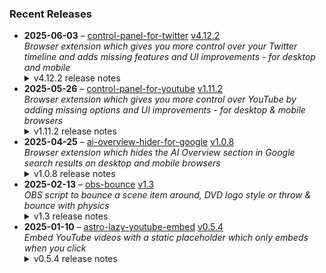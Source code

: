 ### Recent Releases

<!-- RECENT_RELEASES -->
<ul>
<li>
  <strong>2025-06-03</strong> – <a href="https://github.com/insin/control-panel-for-twitter">control-panel-for-twitter</a> <a href="https://github.com/insin/control-panel-for-twitter/releases/tag/v4.12.2">v4.12.2</a>
  <div><em>Browser extension which gives you more control over your Twitter timeline and adds missing features and UI improvements - for desktop and mobile</em></div>
  <details><summary>v4.12.2 release notes</summary><h2>Fixes</h2>
<ul>
<li>Fixed an error restoring the Tweet source label on older Tweets which don't show a Views count</li>
</ul>
<h2>Availability</h2>
<p>New versions have to be reviewed and approved for each browser before they're available to install or upgrade to.</p>
<p>This version is available for the following browsers:</p>
<p><a href="https://apps.apple.com/app/id1668516167?platform=iphone" title="Safari on iOS" rel="nofollow"><img src="https://private-user-images.githubusercontent.com/226692/407979936-2370f4ea-3362-4b75-b52d-0e99dcae13f6.png?jwt=eyJhbGciOiJIUzI1NiIsInR5cCI6IkpXVCJ9.eyJpc3MiOiJnaXRodWIuY29tIiwiYXVkIjoicmF3LmdpdGh1YnVzZXJjb250ZW50LmNvbSIsImtleSI6ImtleTUiLCJleHAiOjE3NDk0ODkwODIsIm5iZiI6MTc0OTQ4ODc4MiwicGF0aCI6Ii8yMjY2OTIvNDA3OTc5OTM2LTIzNzBmNGVhLTMzNjItNGI3NS1iNTJkLTBlOTlkY2FlMTNmNi5wbmc_WC1BbXotQWxnb3JpdGhtPUFXUzQtSE1BQy1TSEEyNTYmWC1BbXotQ3JlZGVudGlhbD1BS0lBVkNPRFlMU0E1M1BRSzRaQSUyRjIwMjUwNjA5JTJGdXMtZWFzdC0xJTJGczMlMkZhd3M0X3JlcXVlc3QmWC1BbXotRGF0ZT0yMDI1MDYwOVQxNzA2MjJaJlgtQW16LUV4cGlyZXM9MzAwJlgtQW16LVNpZ25hdHVyZT1kM2EyMDU2NWM2Y2MwYzBlMGIwODdhMTM2NGY0YmVkZTVmMDE3NTYzOGQzNjRkNmNkMTcxODg0ZTE2MWU2MzE3JlgtQW16LVNpZ25lZEhlYWRlcnM9aG9zdCJ9.99rHR2JbOSwvRC5Xld7iZdZWhbYdLfFEgt55xn9i3KQ" alt="Safari on iOS" content-type-secured-asset="image/png" secured-asset-link="" style="max-width: 100%;"></a> <a href="https://apps.apple.com/app/id1668516167?platform=mac" title="Safari on macOS" rel="nofollow"><img src="https://private-user-images.githubusercontent.com/226692/407980194-5521baec-f246-4a91-9615-ef602e3743b5.png?jwt=eyJhbGciOiJIUzI1NiIsInR5cCI6IkpXVCJ9.eyJpc3MiOiJnaXRodWIuY29tIiwiYXVkIjoicmF3LmdpdGh1YnVzZXJjb250ZW50LmNvbSIsImtleSI6ImtleTUiLCJleHAiOjE3NDk0ODkwODIsIm5iZiI6MTc0OTQ4ODc4MiwicGF0aCI6Ii8yMjY2OTIvNDA3OTgwMTk0LTU1MjFiYWVjLWYyNDYtNGE5MS05NjE1LWVmNjAyZTM3NDNiNS5wbmc_WC1BbXotQWxnb3JpdGhtPUFXUzQtSE1BQy1TSEEyNTYmWC1BbXotQ3JlZGVudGlhbD1BS0lBVkNPRFlMU0E1M1BRSzRaQSUyRjIwMjUwNjA5JTJGdXMtZWFzdC0xJTJGczMlMkZhd3M0X3JlcXVlc3QmWC1BbXotRGF0ZT0yMDI1MDYwOVQxNzA2MjJaJlgtQW16LUV4cGlyZXM9MzAwJlgtQW16LVNpZ25hdHVyZT02ZDY1OTdiOTQ5ZDJjNjJhNWM2MDM1NzIzYTE5YjE2MWI3N2Q5YTE1MGYyZDNiYzlmYTc1NjkyZjdiZGM1NWM2JlgtQW16LVNpZ25lZEhlYWRlcnM9aG9zdCJ9.JdplAYmdz_U6mhDgYiDjqiHySh2U_xFK0KALrWaLzOU" alt="Safari on macOS)" content-type-secured-asset="image/png" secured-asset-link="" style="max-width: 100%;"></a> <a href="https://microsoftedge.microsoft.com/addons/detail/control-panel-for-twitter/foccddlibbeccjiobcnakipdpkjiijjp" title="Edge and Edge Canary on Android" rel="nofollow"><img src="https://user-images.githubusercontent.com/226692/212897573-34b1af0a-dc5a-4aa2-a1e7-ca85d3823f9f.png" alt="Edge and Edge Canary on Android" style="max-width: 100%;"></a> <a href="https://chromewebstore.google.com/detail/control-panel-for-twitter/kpmjjdhbcfebfjgdnpjagcndoelnidfj" title="Google Chrome and Chromium-based browsers" rel="nofollow"><img src="https://user-images.githubusercontent.com/226692/212897023-9e66b1b0-e1cd-44df-a4f2-3d5bda80c5f8.png" alt="Google Chrome and Chromium-based browsers" style="max-width: 100%;"></a></p>
</details>
</li>
<li>
  <strong>2025-05-26</strong> – <a href="https://github.com/insin/control-panel-for-youtube">control-panel-for-youtube</a> <a href="https://github.com/insin/control-panel-for-youtube/releases/tag/v1.11.2">v1.11.2</a>
  <div><em>Browser extension which gives you more control over YouTube by adding missing options and UI improvements - for desktop &amp; mobile browsers</em></div>
  <details><summary>v1.11.2 release notes</summary><p>Visit the <a href="https://soitis.dev/control-panel-for-youtube" rel="nofollow">Control Panel for YouTube website</a> for installation links, more information about the extension, and FAQs. Follow <a href="https://bsky.app/profile/soitis.dev" rel="nofollow">@soitis.dev</a> on Bluesky for updates.</p>
<h2>Changes</h2>
<ul>
<li>Added an option to hide Premium upsells, e.g. Download menu item, enhanced bitrate quality item - only enable this if you don't have Premium!</li>
<li>Added an option to hide the suggested actions overlay on Shorts (e.g. searches &amp; comments)</li>
<li>Added an option to stop Shorts looping</li>
<li>Added an option to always display the progress bar in Shorts</li>
<li>Changed the hidden full size theater mode header to display instantly if it gets focused (e.g. press / to search)</li>
<li>Changed the Hide Share/Thanks/Clip option to hide Share buttons and menu items everywhere
<ul>
<li>Hides the Share button on Shorts</li>
<li>When hiding Share menu items, if they had a separator it now gets up to the first visible menu item instead</li>
</ul>
</li>
<li>Changed the position of the desktop "Hide channel" menu item to below the native Hide/Not interested menu items, above Report</li>
<li>Fixed the desktop Take snapshot video context menu not working in Shorts</li>
<li>Fixed hiding more "Open App" menu items on mobile</li>
<li>Fixed the following features not working in all YouTube display languages:
<ul>
<li>Hiding Members only playlists in a channel's Home tab on mobile</li>
<li>Hiding the Next button in the video player on mobile</li>
<li>Hiding Shorts navigation items</li>
<li>Hiding Open App menu items on mobile</li>
</ul>
</li>
</ul>
<h2>Availability</h2>

<p>This version is available for the following browsers:</p>
<p><a href="https://apps.apple.com/app/id6478456678?platform=mac" title="Safari on macOS" rel="nofollow"><img src="https://private-user-images.githubusercontent.com/226692/407980194-5521baec-f246-4a91-9615-ef602e3743b5.png?jwt=eyJhbGciOiJIUzI1NiIsInR5cCI6IkpXVCJ9.eyJpc3MiOiJnaXRodWIuY29tIiwiYXVkIjoicmF3LmdpdGh1YnVzZXJjb250ZW50LmNvbSIsImtleSI6ImtleTUiLCJleHAiOjE3NDk0ODkwODIsIm5iZiI6MTc0OTQ4ODc4MiwicGF0aCI6Ii8yMjY2OTIvNDA3OTgwMTk0LTU1MjFiYWVjLWYyNDYtNGE5MS05NjE1LWVmNjAyZTM3NDNiNS5wbmc_WC1BbXotQWxnb3JpdGhtPUFXUzQtSE1BQy1TSEEyNTYmWC1BbXotQ3JlZGVudGlhbD1BS0lBVkNPRFlMU0E1M1BRSzRaQSUyRjIwMjUwNjA5JTJGdXMtZWFzdC0xJTJGczMlMkZhd3M0X3JlcXVlc3QmWC1BbXotRGF0ZT0yMDI1MDYwOVQxNzA2MjJaJlgtQW16LUV4cGlyZXM9MzAwJlgtQW16LVNpZ25hdHVyZT02ZDY1OTdiOTQ5ZDJjNjJhNWM2MDM1NzIzYTE5YjE2MWI3N2Q5YTE1MGYyZDNiYzlmYTc1NjkyZjdiZGM1NWM2JlgtQW16LVNpZ25lZEhlYWRlcnM9aG9zdCJ9.JdplAYmdz_U6mhDgYiDjqiHySh2U_xFK0KALrWaLzOU" alt="Safari on macOS)" content-type-secured-asset="image/png" secured-asset-link="" style="max-width: 100%;"></a> <a href="https://apps.apple.com/app/id6478456678?platform=iphone" title="Safari on iOS" rel="nofollow"><img src="https://private-user-images.githubusercontent.com/226692/407979936-2370f4ea-3362-4b75-b52d-0e99dcae13f6.png?jwt=eyJhbGciOiJIUzI1NiIsInR5cCI6IkpXVCJ9.eyJpc3MiOiJnaXRodWIuY29tIiwiYXVkIjoicmF3LmdpdGh1YnVzZXJjb250ZW50LmNvbSIsImtleSI6ImtleTUiLCJleHAiOjE3NDk0ODkwODIsIm5iZiI6MTc0OTQ4ODc4MiwicGF0aCI6Ii8yMjY2OTIvNDA3OTc5OTM2LTIzNzBmNGVhLTMzNjItNGI3NS1iNTJkLTBlOTlkY2FlMTNmNi5wbmc_WC1BbXotQWxnb3JpdGhtPUFXUzQtSE1BQy1TSEEyNTYmWC1BbXotQ3JlZGVudGlhbD1BS0lBVkNPRFlMU0E1M1BRSzRaQSUyRjIwMjUwNjA5JTJGdXMtZWFzdC0xJTJGczMlMkZhd3M0X3JlcXVlc3QmWC1BbXotRGF0ZT0yMDI1MDYwOVQxNzA2MjJaJlgtQW16LUV4cGlyZXM9MzAwJlgtQW16LVNpZ25hdHVyZT1kM2EyMDU2NWM2Y2MwYzBlMGIwODdhMTM2NGY0YmVkZTVmMDE3NTYzOGQzNjRkNmNkMTcxODg0ZTE2MWU2MzE3JlgtQW16LVNpZ25lZEhlYWRlcnM9aG9zdCJ9.99rHR2JbOSwvRC5Xld7iZdZWhbYdLfFEgt55xn9i3KQ" alt="Safari on iOS" content-type-secured-asset="image/png" secured-asset-link="" style="max-width: 100%;"></a> <a href="https://addons.mozilla.org/firefox/addon/control-panel-for-youtube/" title="Firefox and Firefox for Android" rel="nofollow"><img src="https://private-user-images.githubusercontent.com/226692/307636781-566d72e8-bd40-43a4-9118-1768946f5b20.png?jwt=eyJhbGciOiJIUzI1NiIsInR5cCI6IkpXVCJ9.eyJpc3MiOiJnaXRodWIuY29tIiwiYXVkIjoicmF3LmdpdGh1YnVzZXJjb250ZW50LmNvbSIsImtleSI6ImtleTUiLCJleHAiOjE3NDk0ODkwODIsIm5iZiI6MTc0OTQ4ODc4MiwicGF0aCI6Ii8yMjY2OTIvMzA3NjM2NzgxLTU2NmQ3MmU4LWJkNDAtNDNhNC05MTE4LTE3Njg5NDZmNWIyMC5wbmc_WC1BbXotQWxnb3JpdGhtPUFXUzQtSE1BQy1TSEEyNTYmWC1BbXotQ3JlZGVudGlhbD1BS0lBVkNPRFlMU0E1M1BRSzRaQSUyRjIwMjUwNjA5JTJGdXMtZWFzdC0xJTJGczMlMkZhd3M0X3JlcXVlc3QmWC1BbXotRGF0ZT0yMDI1MDYwOVQxNzA2MjJaJlgtQW16LUV4cGlyZXM9MzAwJlgtQW16LVNpZ25hdHVyZT01ZmUxY2Q1M2I5YTVhZjYxM2Q0MGNiMTUyNjFkYjRhYzMwNDdiMTUxZTM5YTAxZWIyZjJiZTMwNjRiOTExZTFmJlgtQW16LVNpZ25lZEhlYWRlcnM9aG9zdCJ9.ShsNENygjx3U6_DZi5l3M4rSqTbn4IvDLHVoyvTTfgg" alt="Firefox and Firefox for Android" content-type-secured-asset="image/png" secured-asset-link="" style="max-width: 100%;"></a> <a href="https://chromewebstore.google.com/detail/control-panel-for-youtube/lodcanccmfbpjjpnngindkkmiehimile" title="Chrome and Chromium-based browsers" rel="nofollow"><img src="https://private-user-images.githubusercontent.com/226692/307584913-08b44d7b-61d5-49f2-9a76-607eb36fe407.png?jwt=eyJhbGciOiJIUzI1NiIsInR5cCI6IkpXVCJ9.eyJpc3MiOiJnaXRodWIuY29tIiwiYXVkIjoicmF3LmdpdGh1YnVzZXJjb250ZW50LmNvbSIsImtleSI6ImtleTUiLCJleHAiOjE3NDk0ODkwODIsIm5iZiI6MTc0OTQ4ODc4MiwicGF0aCI6Ii8yMjY2OTIvMzA3NTg0OTEzLTA4YjQ0ZDdiLTYxZDUtNDlmMi05YTc2LTYwN2ViMzZmZTQwNy5wbmc_WC1BbXotQWxnb3JpdGhtPUFXUzQtSE1BQy1TSEEyNTYmWC1BbXotQ3JlZGVudGlhbD1BS0lBVkNPRFlMU0E1M1BRSzRaQSUyRjIwMjUwNjA5JTJGdXMtZWFzdC0xJTJGczMlMkZhd3M0X3JlcXVlc3QmWC1BbXotRGF0ZT0yMDI1MDYwOVQxNzA2MjJaJlgtQW16LUV4cGlyZXM9MzAwJlgtQW16LVNpZ25hdHVyZT0zNTQ0OWYwOGE1OGQ2NzMzZDM0YzkyY2NkOWYzODc4MzY2NWZmMzdlYjYxZmNmNzM5MDgyZjdlYjg3ZGRhYWI2JlgtQW16LVNpZ25lZEhlYWRlcnM9aG9zdCJ9.LY70DX-XDiZCuzLt4UQRXBUgaD1xgwamuhFsdU_4Hb4" alt="Chrome and Chromium-based browsers" content-type-secured-asset="image/png" secured-asset-link="" style="max-width: 100%;"></a> <a href="https://microsoftedge.microsoft.com/addons/detail/llinnalaegmbpmjonmfbpklchphiabfo" title="Edge and Edge Canary on Android" rel="nofollow"><img src="https://private-user-images.githubusercontent.com/226692/308582850-d5ccf576-df4a-48c8-b881-17c1e8a0c6df.png?jwt=eyJhbGciOiJIUzI1NiIsInR5cCI6IkpXVCJ9.eyJpc3MiOiJnaXRodWIuY29tIiwiYXVkIjoicmF3LmdpdGh1YnVzZXJjb250ZW50LmNvbSIsImtleSI6ImtleTUiLCJleHAiOjE3NDk0ODkwODIsIm5iZiI6MTc0OTQ4ODc4MiwicGF0aCI6Ii8yMjY2OTIvMzA4NTgyODUwLWQ1Y2NmNTc2LWRmNGEtNDhjOC1iODgxLTE3YzFlOGEwYzZkZi5wbmc_WC1BbXotQWxnb3JpdGhtPUFXUzQtSE1BQy1TSEEyNTYmWC1BbXotQ3JlZGVudGlhbD1BS0lBVkNPRFlMU0E1M1BRSzRaQSUyRjIwMjUwNjA5JTJGdXMtZWFzdC0xJTJGczMlMkZhd3M0X3JlcXVlc3QmWC1BbXotRGF0ZT0yMDI1MDYwOVQxNzA2MjJaJlgtQW16LUV4cGlyZXM9MzAwJlgtQW16LVNpZ25hdHVyZT05NTgyODIwY2Q0OTZkYzk3MGVjMzJmMGQ2NDgyZWJkN2E1NDJlMzlkOTM2ZTIyNDc3NDcwMmNjNTMzMjM3NTgxJlgtQW16LVNpZ25lZEhlYWRlcnM9aG9zdCJ9.MNdTSGAmlLkXqQqEAqLJyV58sLi_-9eHY2XSwDiuvBA" alt="Edge and Edge Canary on Android" content-type-secured-asset="image/png" secured-asset-link="" style="max-width: 100%;"></a></p>
<h2>Screenshots</h2>
<h3>Shorts options</h3>
<a target="_blank" rel="noopener noreferrer" href="https://private-user-images.githubusercontent.com/226692/447746674-56769ac3-e539-4ae8-9532-bf829ad366f4.png?jwt=eyJhbGciOiJIUzI1NiIsInR5cCI6IkpXVCJ9.eyJpc3MiOiJnaXRodWIuY29tIiwiYXVkIjoicmF3LmdpdGh1YnVzZXJjb250ZW50LmNvbSIsImtleSI6ImtleTUiLCJleHAiOjE3NDk0ODkwODIsIm5iZiI6MTc0OTQ4ODc4MiwicGF0aCI6Ii8yMjY2OTIvNDQ3NzQ2Njc0LTU2NzY5YWMzLWU1MzktNGFlOC05NTMyLWJmODI5YWQzNjZmNC5wbmc_WC1BbXotQWxnb3JpdGhtPUFXUzQtSE1BQy1TSEEyNTYmWC1BbXotQ3JlZGVudGlhbD1BS0lBVkNPRFlMU0E1M1BRSzRaQSUyRjIwMjUwNjA5JTJGdXMtZWFzdC0xJTJGczMlMkZhd3M0X3JlcXVlc3QmWC1BbXotRGF0ZT0yMDI1MDYwOVQxNzA2MjJaJlgtQW16LUV4cGlyZXM9MzAwJlgtQW16LVNpZ25hdHVyZT0zNjY1Nzg3NGQzZGMxN2ZhNmM5ZGZlN2JmNmFlNDY3ZGZmMzY2MzNhMWU3YmUyYzIxOGI5MzUzMmNjYWE5MTczJlgtQW16LVNpZ25lZEhlYWRlcnM9aG9zdCJ9.nMsJBmLDAGjUDIJHwf2_YZYHNIxstRjdC76ccEHdMcw"><img src="https://private-user-images.githubusercontent.com/226692/447746674-56769ac3-e539-4ae8-9532-bf829ad366f4.png?jwt=eyJhbGciOiJIUzI1NiIsInR5cCI6IkpXVCJ9.eyJpc3MiOiJnaXRodWIuY29tIiwiYXVkIjoicmF3LmdpdGh1YnVzZXJjb250ZW50LmNvbSIsImtleSI6ImtleTUiLCJleHAiOjE3NDk0ODkwODIsIm5iZiI6MTc0OTQ4ODc4MiwicGF0aCI6Ii8yMjY2OTIvNDQ3NzQ2Njc0LTU2NzY5YWMzLWU1MzktNGFlOC05NTMyLWJmODI5YWQzNjZmNC5wbmc_WC1BbXotQWxnb3JpdGhtPUFXUzQtSE1BQy1TSEEyNTYmWC1BbXotQ3JlZGVudGlhbD1BS0lBVkNPRFlMU0E1M1BRSzRaQSUyRjIwMjUwNjA5JTJGdXMtZWFzdC0xJTJGczMlMkZhd3M0X3JlcXVlc3QmWC1BbXotRGF0ZT0yMDI1MDYwOVQxNzA2MjJaJlgtQW16LUV4cGlyZXM9MzAwJlgtQW16LVNpZ25hdHVyZT0zNjY1Nzg3NGQzZGMxN2ZhNmM5ZGZlN2JmNmFlNDY3ZGZmMzY2MzNhMWU3YmUyYzIxOGI5MzUzMmNjYWE5MTczJlgtQW16LVNpZ25lZEhlYWRlcnM9aG9zdCJ9.nMsJBmLDAGjUDIJHwf2_YZYHNIxstRjdC76ccEHdMcw" width="500" content-type-secured-asset="image/png" style="max-width: 100%;"></a>
<h2>Donate</h2>
<p>Support Control Panel for YouTube development with a tip:</p>
<p><a href="https://ko-fi.com/jbscript" rel="nofollow"><img src="https://private-user-images.githubusercontent.com/226692/330361609-c318a7d3-695e-448d-af15-ef0b934ae168.png?jwt=eyJhbGciOiJIUzI1NiIsInR5cCI6IkpXVCJ9.eyJpc3MiOiJnaXRodWIuY29tIiwiYXVkIjoicmF3LmdpdGh1YnVzZXJjb250ZW50LmNvbSIsImtleSI6ImtleTUiLCJleHAiOjE3NDk0ODkwODIsIm5iZiI6MTc0OTQ4ODc4MiwicGF0aCI6Ii8yMjY2OTIvMzMwMzYxNjA5LWMzMThhN2QzLTY5NWUtNDQ4ZC1hZjE1LWVmMGI5MzRhZTE2OC5wbmc_WC1BbXotQWxnb3JpdGhtPUFXUzQtSE1BQy1TSEEyNTYmWC1BbXotQ3JlZGVudGlhbD1BS0lBVkNPRFlMU0E1M1BRSzRaQSUyRjIwMjUwNjA5JTJGdXMtZWFzdC0xJTJGczMlMkZhd3M0X3JlcXVlc3QmWC1BbXotRGF0ZT0yMDI1MDYwOVQxNzA2MjJaJlgtQW16LUV4cGlyZXM9MzAwJlgtQW16LVNpZ25hdHVyZT0wOWVmZGUzOTU3N2QzMTAxYzk5MWZhZWZjZjY2MjMwZDgxODlhNzE1N2Y4NzQxNTA4MzBhZGZhN2ZkYjhkNjg0JlgtQW16LVNpZ25lZEhlYWRlcnM9aG9zdCJ9.PqByB93XdXkpaWCYr8HvB4UA_1aPbGAYnEKYTh0xduY" alt="Support me on Ko-fi" content-type-secured-asset="image/png" secured-asset-link="" style="max-width: 100%;"></a></p></details>
</li>
<li>
  <strong>2025-04-25</strong> – <a href="https://github.com/insin/ai-overview-hider-for-google">ai-overview-hider-for-google</a> <a href="https://github.com/insin/ai-overview-hider-for-google/releases/tag/v1.0.8">v1.0.8</a>
  <div><em>Browser extension which hides the AI Overview section in Google search results on desktop and mobile browsers</em></div>
  <details><summary>v1.0.8 release notes</summary><p>Visit the <a href="https://soitis.dev/ai-overview-hider-for-google" rel="nofollow">AI Overview Hider for Google website</a> for installation links, more information about the extension, and FAQs. Follow <a href="https://bsky.app/profile/soitis.dev" rel="nofollow">@soitis.dev</a> on Bluesky for updates.</p>
<h2>Changes</h2>
<ul>
<li>Hide a new AI Overview variant which appears as a search result section</li>
<li>Hide "People also ask" AI Overviews on mobile</li>
</ul>
<h2>Availability</h2>
<p>New versions have to be reviewed and approved by each browser before they're available to install or upgrade to.</p>
<p>This version is available for the following browsers:</p>
<p><a href="https://apps.apple.com/app/ai-overview-hider-for-google/id6739935376?platform=mac" title="Safari on macOS" rel="nofollow"><img src="https://private-user-images.githubusercontent.com/226692/407980194-5521baec-f246-4a91-9615-ef602e3743b5.png?jwt=eyJhbGciOiJIUzI1NiIsInR5cCI6IkpXVCJ9.eyJpc3MiOiJnaXRodWIuY29tIiwiYXVkIjoicmF3LmdpdGh1YnVzZXJjb250ZW50LmNvbSIsImtleSI6ImtleTUiLCJleHAiOjE3NDk0ODkwODIsIm5iZiI6MTc0OTQ4ODc4MiwicGF0aCI6Ii8yMjY2OTIvNDA3OTgwMTk0LTU1MjFiYWVjLWYyNDYtNGE5MS05NjE1LWVmNjAyZTM3NDNiNS5wbmc_WC1BbXotQWxnb3JpdGhtPUFXUzQtSE1BQy1TSEEyNTYmWC1BbXotQ3JlZGVudGlhbD1BS0lBVkNPRFlMU0E1M1BRSzRaQSUyRjIwMjUwNjA5JTJGdXMtZWFzdC0xJTJGczMlMkZhd3M0X3JlcXVlc3QmWC1BbXotRGF0ZT0yMDI1MDYwOVQxNzA2MjJaJlgtQW16LUV4cGlyZXM9MzAwJlgtQW16LVNpZ25hdHVyZT02ZDY1OTdiOTQ5ZDJjNjJhNWM2MDM1NzIzYTE5YjE2MWI3N2Q5YTE1MGYyZDNiYzlmYTc1NjkyZjdiZGM1NWM2JlgtQW16LVNpZ25lZEhlYWRlcnM9aG9zdCJ9.JdplAYmdz_U6mhDgYiDjqiHySh2U_xFK0KALrWaLzOU" alt="Safari on macOS)" content-type-secured-asset="image/png" secured-asset-link="" style="max-width: 100%;"></a> <a href="https://apps.apple.com/app/ai-overview-hider-for-google/id6739935376?platform=iphone" title="Safari on iOS" rel="nofollow"><img src="https://private-user-images.githubusercontent.com/226692/407979936-2370f4ea-3362-4b75-b52d-0e99dcae13f6.png?jwt=eyJhbGciOiJIUzI1NiIsInR5cCI6IkpXVCJ9.eyJpc3MiOiJnaXRodWIuY29tIiwiYXVkIjoicmF3LmdpdGh1YnVzZXJjb250ZW50LmNvbSIsImtleSI6ImtleTUiLCJleHAiOjE3NDk0ODkwODIsIm5iZiI6MTc0OTQ4ODc4MiwicGF0aCI6Ii8yMjY2OTIvNDA3OTc5OTM2LTIzNzBmNGVhLTMzNjItNGI3NS1iNTJkLTBlOTlkY2FlMTNmNi5wbmc_WC1BbXotQWxnb3JpdGhtPUFXUzQtSE1BQy1TSEEyNTYmWC1BbXotQ3JlZGVudGlhbD1BS0lBVkNPRFlMU0E1M1BRSzRaQSUyRjIwMjUwNjA5JTJGdXMtZWFzdC0xJTJGczMlMkZhd3M0X3JlcXVlc3QmWC1BbXotRGF0ZT0yMDI1MDYwOVQxNzA2MjJaJlgtQW16LUV4cGlyZXM9MzAwJlgtQW16LVNpZ25hdHVyZT1kM2EyMDU2NWM2Y2MwYzBlMGIwODdhMTM2NGY0YmVkZTVmMDE3NTYzOGQzNjRkNmNkMTcxODg0ZTE2MWU2MzE3JlgtQW16LVNpZ25lZEhlYWRlcnM9aG9zdCJ9.99rHR2JbOSwvRC5Xld7iZdZWhbYdLfFEgt55xn9i3KQ" alt="Safari on iOS" content-type-secured-asset="image/png" secured-asset-link="" style="max-width: 100%;"></a> <a href="https://addons.mozilla.org/en-GB/firefox/addon/ai-overview-hider-for-google/" title="Firefox and Firefox for Android" rel="nofollow"><img src="https://private-user-images.githubusercontent.com/226692/399291296-c994c949-1101-4fcc-a8c3-a8d644ffc883.png?jwt=eyJhbGciOiJIUzI1NiIsInR5cCI6IkpXVCJ9.eyJpc3MiOiJnaXRodWIuY29tIiwiYXVkIjoicmF3LmdpdGh1YnVzZXJjb250ZW50LmNvbSIsImtleSI6ImtleTUiLCJleHAiOjE3NDk0ODkwODIsIm5iZiI6MTc0OTQ4ODc4MiwicGF0aCI6Ii8yMjY2OTIvMzk5MjkxMjk2LWM5OTRjOTQ5LTExMDEtNGZjYy1hOGMzLWE4ZDY0NGZmYzg4My5wbmc_WC1BbXotQWxnb3JpdGhtPUFXUzQtSE1BQy1TSEEyNTYmWC1BbXotQ3JlZGVudGlhbD1BS0lBVkNPRFlMU0E1M1BRSzRaQSUyRjIwMjUwNjA5JTJGdXMtZWFzdC0xJTJGczMlMkZhd3M0X3JlcXVlc3QmWC1BbXotRGF0ZT0yMDI1MDYwOVQxNzA2MjJaJlgtQW16LUV4cGlyZXM9MzAwJlgtQW16LVNpZ25hdHVyZT1lMTgxYzlkM2U2OGQ2YjcyODdiZDhhOWQyNDgzNjIxZGExNWFjYzY1MjM4NTIyYzQwNjZkYmMwZGJiODcxOGEwJlgtQW16LVNpZ25lZEhlYWRlcnM9aG9zdCJ9.I_heywMzLEAkWlvdQF-szgUCJNX5zZEnkVvwSm3VCfQ" alt="Firefox and Firefox for Android" content-type-secured-asset="image/png" secured-asset-link="" style="max-width: 100%;"></a> <a href="https://chromewebstore.google.com/detail/ai-overview-hider-for-goo/foobohnghnhkmgpglaefdnbcjkenjpgi" title="Chrome and Chromium-based browsers" rel="nofollow"><img src="https://private-user-images.githubusercontent.com/226692/399071033-5e1c67cd-086c-415b-b055-267df80d6c13.png?jwt=eyJhbGciOiJIUzI1NiIsInR5cCI6IkpXVCJ9.eyJpc3MiOiJnaXRodWIuY29tIiwiYXVkIjoicmF3LmdpdGh1YnVzZXJjb250ZW50LmNvbSIsImtleSI6ImtleTUiLCJleHAiOjE3NDk0ODkwODIsIm5iZiI6MTc0OTQ4ODc4MiwicGF0aCI6Ii8yMjY2OTIvMzk5MDcxMDMzLTVlMWM2N2NkLTA4NmMtNDE1Yi1iMDU1LTI2N2RmODBkNmMxMy5wbmc_WC1BbXotQWxnb3JpdGhtPUFXUzQtSE1BQy1TSEEyNTYmWC1BbXotQ3JlZGVudGlhbD1BS0lBVkNPRFlMU0E1M1BRSzRaQSUyRjIwMjUwNjA5JTJGdXMtZWFzdC0xJTJGczMlMkZhd3M0X3JlcXVlc3QmWC1BbXotRGF0ZT0yMDI1MDYwOVQxNzA2MjJaJlgtQW16LUV4cGlyZXM9MzAwJlgtQW16LVNpZ25hdHVyZT1lNjRkMzM2MzRiMGM2N2ZjNDkyYzQ5ZTkxMmU3Mzc0MDU3NDU3NDEzMjM1OGNmMTJjMGFkMjdkMTU3MDZkZjQyJlgtQW16LVNpZ25lZEhlYWRlcnM9aG9zdCJ9.npyMLKvYHs_aKYEDQnlJhy3U2jXYN2AovFuSICE3nCY" alt="Chrome and Chromium-based browsers" content-type-secured-asset="image/png" secured-asset-link="" style="max-width: 100%;"></a> <a href="https://microsoftedge.microsoft.com/addons/detail/ai-overview-hider-for-goo/kgnepepbdpcpjkkhomocmpohgocijgkf" title="Edge and Edge Canary on Android" rel="nofollow"><img src="https://private-user-images.githubusercontent.com/226692/399472874-649d0e77-de48-47ce-a856-db02703929cb.png?jwt=eyJhbGciOiJIUzI1NiIsInR5cCI6IkpXVCJ9.eyJpc3MiOiJnaXRodWIuY29tIiwiYXVkIjoicmF3LmdpdGh1YnVzZXJjb250ZW50LmNvbSIsImtleSI6ImtleTUiLCJleHAiOjE3NDk0ODkwODIsIm5iZiI6MTc0OTQ4ODc4MiwicGF0aCI6Ii8yMjY2OTIvMzk5NDcyODc0LTY0OWQwZTc3LWRlNDgtNDdjZS1hODU2LWRiMDI3MDM5MjljYi5wbmc_WC1BbXotQWxnb3JpdGhtPUFXUzQtSE1BQy1TSEEyNTYmWC1BbXotQ3JlZGVudGlhbD1BS0lBVkNPRFlMU0E1M1BRSzRaQSUyRjIwMjUwNjA5JTJGdXMtZWFzdC0xJTJGczMlMkZhd3M0X3JlcXVlc3QmWC1BbXotRGF0ZT0yMDI1MDYwOVQxNzA2MjJaJlgtQW16LUV4cGlyZXM9MzAwJlgtQW16LVNpZ25hdHVyZT1hMWQ4YzU5ZTk2MjM1MzU3OTFmMjdkNDNkMGQzYTI2Y2Q3MWUyOTdkYjU5NTgyM2Y0NTVhYjllNTMxMThhY2ExJlgtQW16LVNpZ25lZEhlYWRlcnM9aG9zdCJ9.h9QcpzKIxjTYYEOM6Sw2Sb_PJypQfxkYrC0-YGDcGVk" alt="Edge and Edge Canary on Android" content-type-secured-asset="image/png" secured-asset-link="" style="max-width: 100%;"></a></p>
<h2>Screenshots</h2>
<h3>Desktop</h3>
<table>
<thead>
<tr>
<th align="center">Before</th>
<th align="center">After</th>
</tr>
</thead>
<tbody>
<tr>
<td align="center"><a target="_blank" rel="noopener noreferrer" href="https://private-user-images.githubusercontent.com/226692/437605761-ef85aaa4-b506-482a-83f2-e47861334ee9.png?jwt=eyJhbGciOiJIUzI1NiIsInR5cCI6IkpXVCJ9.eyJpc3MiOiJnaXRodWIuY29tIiwiYXVkIjoicmF3LmdpdGh1YnVzZXJjb250ZW50LmNvbSIsImtleSI6ImtleTUiLCJleHAiOjE3NDk0ODkwODIsIm5iZiI6MTc0OTQ4ODc4MiwicGF0aCI6Ii8yMjY2OTIvNDM3NjA1NzYxLWVmODVhYWE0LWI1MDYtNDgyYS04M2YyLWU0Nzg2MTMzNGVlOS5wbmc_WC1BbXotQWxnb3JpdGhtPUFXUzQtSE1BQy1TSEEyNTYmWC1BbXotQ3JlZGVudGlhbD1BS0lBVkNPRFlMU0E1M1BRSzRaQSUyRjIwMjUwNjA5JTJGdXMtZWFzdC0xJTJGczMlMkZhd3M0X3JlcXVlc3QmWC1BbXotRGF0ZT0yMDI1MDYwOVQxNzA2MjJaJlgtQW16LUV4cGlyZXM9MzAwJlgtQW16LVNpZ25hdHVyZT03NmVlYzhhMTBkZGVmM2U5MzFiM2E4NzNiMWNmZjljMThkMGYzNGZlMzVmNDQ3ZDlmYzdmMDFjNTdhZGVlOTFhJlgtQW16LVNpZ25lZEhlYWRlcnM9aG9zdCJ9.23aW9iwT8W0E5JBwsniZN04O9JT9hXF-nm4Xd2mKqHc"><img src="https://private-user-images.githubusercontent.com/226692/437605761-ef85aaa4-b506-482a-83f2-e47861334ee9.png?jwt=eyJhbGciOiJIUzI1NiIsInR5cCI6IkpXVCJ9.eyJpc3MiOiJnaXRodWIuY29tIiwiYXVkIjoicmF3LmdpdGh1YnVzZXJjb250ZW50LmNvbSIsImtleSI6ImtleTUiLCJleHAiOjE3NDk0ODkwODIsIm5iZiI6MTc0OTQ4ODc4MiwicGF0aCI6Ii8yMjY2OTIvNDM3NjA1NzYxLWVmODVhYWE0LWI1MDYtNDgyYS04M2YyLWU0Nzg2MTMzNGVlOS5wbmc_WC1BbXotQWxnb3JpdGhtPUFXUzQtSE1BQy1TSEEyNTYmWC1BbXotQ3JlZGVudGlhbD1BS0lBVkNPRFlMU0E1M1BRSzRaQSUyRjIwMjUwNjA5JTJGdXMtZWFzdC0xJTJGczMlMkZhd3M0X3JlcXVlc3QmWC1BbXotRGF0ZT0yMDI1MDYwOVQxNzA2MjJaJlgtQW16LUV4cGlyZXM9MzAwJlgtQW16LVNpZ25hdHVyZT03NmVlYzhhMTBkZGVmM2U5MzFiM2E4NzNiMWNmZjljMThkMGYzNGZlMzVmNDQ3ZDlmYzdmMDFjNTdhZGVlOTFhJlgtQW16LVNpZ25lZEhlYWRlcnM9aG9zdCJ9.23aW9iwT8W0E5JBwsniZN04O9JT9hXF-nm4Xd2mKqHc" alt="Before" content-type-secured-asset="image/png" style="max-width: 100%;"></a></td>
<td align="center"><a target="_blank" rel="noopener noreferrer" href="https://private-user-images.githubusercontent.com/226692/437605824-ebcb26ef-3941-4c3a-912a-484eedc2cee6.png?jwt=eyJhbGciOiJIUzI1NiIsInR5cCI6IkpXVCJ9.eyJpc3MiOiJnaXRodWIuY29tIiwiYXVkIjoicmF3LmdpdGh1YnVzZXJjb250ZW50LmNvbSIsImtleSI6ImtleTUiLCJleHAiOjE3NDk0ODkwODIsIm5iZiI6MTc0OTQ4ODc4MiwicGF0aCI6Ii8yMjY2OTIvNDM3NjA1ODI0LWViY2IyNmVmLTM5NDEtNGMzYS05MTJhLTQ4NGVlZGMyY2VlNi5wbmc_WC1BbXotQWxnb3JpdGhtPUFXUzQtSE1BQy1TSEEyNTYmWC1BbXotQ3JlZGVudGlhbD1BS0lBVkNPRFlMU0E1M1BRSzRaQSUyRjIwMjUwNjA5JTJGdXMtZWFzdC0xJTJGczMlMkZhd3M0X3JlcXVlc3QmWC1BbXotRGF0ZT0yMDI1MDYwOVQxNzA2MjJaJlgtQW16LUV4cGlyZXM9MzAwJlgtQW16LVNpZ25hdHVyZT05YjliZjJjYTUyMjRhM2U0ZTE3NTU4MDBhMWUxMzg4MTJmZDY0MGI0NmI0ZDIwODA2NTIxODZmNmQxY2IxZjk1JlgtQW16LVNpZ25lZEhlYWRlcnM9aG9zdCJ9.2CwNUdkTfchK7Q7FxFb9n6mIovXu4qRa0uIW6r7_4O8"><img src="https://private-user-images.githubusercontent.com/226692/437605824-ebcb26ef-3941-4c3a-912a-484eedc2cee6.png?jwt=eyJhbGciOiJIUzI1NiIsInR5cCI6IkpXVCJ9.eyJpc3MiOiJnaXRodWIuY29tIiwiYXVkIjoicmF3LmdpdGh1YnVzZXJjb250ZW50LmNvbSIsImtleSI6ImtleTUiLCJleHAiOjE3NDk0ODkwODIsIm5iZiI6MTc0OTQ4ODc4MiwicGF0aCI6Ii8yMjY2OTIvNDM3NjA1ODI0LWViY2IyNmVmLTM5NDEtNGMzYS05MTJhLTQ4NGVlZGMyY2VlNi5wbmc_WC1BbXotQWxnb3JpdGhtPUFXUzQtSE1BQy1TSEEyNTYmWC1BbXotQ3JlZGVudGlhbD1BS0lBVkNPRFlMU0E1M1BRSzRaQSUyRjIwMjUwNjA5JTJGdXMtZWFzdC0xJTJGczMlMkZhd3M0X3JlcXVlc3QmWC1BbXotRGF0ZT0yMDI1MDYwOVQxNzA2MjJaJlgtQW16LUV4cGlyZXM9MzAwJlgtQW16LVNpZ25hdHVyZT05YjliZjJjYTUyMjRhM2U0ZTE3NTU4MDBhMWUxMzg4MTJmZDY0MGI0NmI0ZDIwODA2NTIxODZmNmQxY2IxZjk1JlgtQW16LVNpZ25lZEhlYWRlcnM9aG9zdCJ9.2CwNUdkTfchK7Q7FxFb9n6mIovXu4qRa0uIW6r7_4O8" alt="After" content-type-secured-asset="image/png" style="max-width: 100%;"></a></td>
</tr>
</tbody>
</table>
<h3>Mobile</h3>
<table>
<thead>
<tr>
<th align="center">Before</th>
<th align="center">After</th>
</tr>
</thead>
<tbody>
<tr>
<td align="center"><a target="_blank" rel="noopener noreferrer" href="https://private-user-images.githubusercontent.com/226692/437605910-b3e41140-8922-497f-a9be-f6c69ef4437a.png?jwt=eyJhbGciOiJIUzI1NiIsInR5cCI6IkpXVCJ9.eyJpc3MiOiJnaXRodWIuY29tIiwiYXVkIjoicmF3LmdpdGh1YnVzZXJjb250ZW50LmNvbSIsImtleSI6ImtleTUiLCJleHAiOjE3NDk0ODkwODIsIm5iZiI6MTc0OTQ4ODc4MiwicGF0aCI6Ii8yMjY2OTIvNDM3NjA1OTEwLWIzZTQxMTQwLTg5MjItNDk3Zi1hOWJlLWY2YzY5ZWY0NDM3YS5wbmc_WC1BbXotQWxnb3JpdGhtPUFXUzQtSE1BQy1TSEEyNTYmWC1BbXotQ3JlZGVudGlhbD1BS0lBVkNPRFlMU0E1M1BRSzRaQSUyRjIwMjUwNjA5JTJGdXMtZWFzdC0xJTJGczMlMkZhd3M0X3JlcXVlc3QmWC1BbXotRGF0ZT0yMDI1MDYwOVQxNzA2MjJaJlgtQW16LUV4cGlyZXM9MzAwJlgtQW16LVNpZ25hdHVyZT05NGQ1MmE3MWQ1ZWY4MDJiNzIyZGE2N2NlMjk3OWNhNDUxOTI3NDI2ODA3YWM5ZWMxODBmZjViMDkyZTk5NjAwJlgtQW16LVNpZ25lZEhlYWRlcnM9aG9zdCJ9.bpVG_2NSekXTUqfkqXlZpYftJWxwgEPed8NcJ9PZwiE"><img src="https://private-user-images.githubusercontent.com/226692/437605910-b3e41140-8922-497f-a9be-f6c69ef4437a.png?jwt=eyJhbGciOiJIUzI1NiIsInR5cCI6IkpXVCJ9.eyJpc3MiOiJnaXRodWIuY29tIiwiYXVkIjoicmF3LmdpdGh1YnVzZXJjb250ZW50LmNvbSIsImtleSI6ImtleTUiLCJleHAiOjE3NDk0ODkwODIsIm5iZiI6MTc0OTQ4ODc4MiwicGF0aCI6Ii8yMjY2OTIvNDM3NjA1OTEwLWIzZTQxMTQwLTg5MjItNDk3Zi1hOWJlLWY2YzY5ZWY0NDM3YS5wbmc_WC1BbXotQWxnb3JpdGhtPUFXUzQtSE1BQy1TSEEyNTYmWC1BbXotQ3JlZGVudGlhbD1BS0lBVkNPRFlMU0E1M1BRSzRaQSUyRjIwMjUwNjA5JTJGdXMtZWFzdC0xJTJGczMlMkZhd3M0X3JlcXVlc3QmWC1BbXotRGF0ZT0yMDI1MDYwOVQxNzA2MjJaJlgtQW16LUV4cGlyZXM9MzAwJlgtQW16LVNpZ25hdHVyZT05NGQ1MmE3MWQ1ZWY4MDJiNzIyZGE2N2NlMjk3OWNhNDUxOTI3NDI2ODA3YWM5ZWMxODBmZjViMDkyZTk5NjAwJlgtQW16LVNpZ25lZEhlYWRlcnM9aG9zdCJ9.bpVG_2NSekXTUqfkqXlZpYftJWxwgEPed8NcJ9PZwiE" alt="Before" content-type-secured-asset="image/png" style="max-width: 100%;"></a></td>
<td align="center"><a target="_blank" rel="noopener noreferrer" href="https://private-user-images.githubusercontent.com/226692/437605926-3fba1245-688f-4e56-8b04-618a9888dc25.png?jwt=eyJhbGciOiJIUzI1NiIsInR5cCI6IkpXVCJ9.eyJpc3MiOiJnaXRodWIuY29tIiwiYXVkIjoicmF3LmdpdGh1YnVzZXJjb250ZW50LmNvbSIsImtleSI6ImtleTUiLCJleHAiOjE3NDk0ODkwODIsIm5iZiI6MTc0OTQ4ODc4MiwicGF0aCI6Ii8yMjY2OTIvNDM3NjA1OTI2LTNmYmExMjQ1LTY4OGYtNGU1Ni04YjA0LTYxOGE5ODg4ZGMyNS5wbmc_WC1BbXotQWxnb3JpdGhtPUFXUzQtSE1BQy1TSEEyNTYmWC1BbXotQ3JlZGVudGlhbD1BS0lBVkNPRFlMU0E1M1BRSzRaQSUyRjIwMjUwNjA5JTJGdXMtZWFzdC0xJTJGczMlMkZhd3M0X3JlcXVlc3QmWC1BbXotRGF0ZT0yMDI1MDYwOVQxNzA2MjJaJlgtQW16LUV4cGlyZXM9MzAwJlgtQW16LVNpZ25hdHVyZT1hZmZjZmMyOGZiOTgzOGViNzg3MTU2MzI0Y2IxMjQ5MWVjMzFlNjA1ZWI2YWM2YTFkZmU1NjVkZmZkNWU5ZjA2JlgtQW16LVNpZ25lZEhlYWRlcnM9aG9zdCJ9.KnbF-_Pqoh1rKjHLDtY2ndFIqTmlmN2XR8KLojTMEEE"><img src="https://private-user-images.githubusercontent.com/226692/437605926-3fba1245-688f-4e56-8b04-618a9888dc25.png?jwt=eyJhbGciOiJIUzI1NiIsInR5cCI6IkpXVCJ9.eyJpc3MiOiJnaXRodWIuY29tIiwiYXVkIjoicmF3LmdpdGh1YnVzZXJjb250ZW50LmNvbSIsImtleSI6ImtleTUiLCJleHAiOjE3NDk0ODkwODIsIm5iZiI6MTc0OTQ4ODc4MiwicGF0aCI6Ii8yMjY2OTIvNDM3NjA1OTI2LTNmYmExMjQ1LTY4OGYtNGU1Ni04YjA0LTYxOGE5ODg4ZGMyNS5wbmc_WC1BbXotQWxnb3JpdGhtPUFXUzQtSE1BQy1TSEEyNTYmWC1BbXotQ3JlZGVudGlhbD1BS0lBVkNPRFlMU0E1M1BRSzRaQSUyRjIwMjUwNjA5JTJGdXMtZWFzdC0xJTJGczMlMkZhd3M0X3JlcXVlc3QmWC1BbXotRGF0ZT0yMDI1MDYwOVQxNzA2MjJaJlgtQW16LUV4cGlyZXM9MzAwJlgtQW16LVNpZ25hdHVyZT1hZmZjZmMyOGZiOTgzOGViNzg3MTU2MzI0Y2IxMjQ5MWVjMzFlNjA1ZWI2YWM2YTFkZmU1NjVkZmZkNWU5ZjA2JlgtQW16LVNpZ25lZEhlYWRlcnM9aG9zdCJ9.KnbF-_Pqoh1rKjHLDtY2ndFIqTmlmN2XR8KLojTMEEE" alt="After" content-type-secured-asset="image/png" style="max-width: 100%;"></a></td>
</tr>
</tbody>
</table>
<h2>Donate</h2>
<p>Support AI Overview Hider for Google development with a tip:</p>
<p><a href="https://ko-fi.com/jbscript" rel="nofollow"><img src="https://private-user-images.githubusercontent.com/226692/330361609-c318a7d3-695e-448d-af15-ef0b934ae168.png?jwt=eyJhbGciOiJIUzI1NiIsInR5cCI6IkpXVCJ9.eyJpc3MiOiJnaXRodWIuY29tIiwiYXVkIjoicmF3LmdpdGh1YnVzZXJjb250ZW50LmNvbSIsImtleSI6ImtleTUiLCJleHAiOjE3NDk0ODkwODIsIm5iZiI6MTc0OTQ4ODc4MiwicGF0aCI6Ii8yMjY2OTIvMzMwMzYxNjA5LWMzMThhN2QzLTY5NWUtNDQ4ZC1hZjE1LWVmMGI5MzRhZTE2OC5wbmc_WC1BbXotQWxnb3JpdGhtPUFXUzQtSE1BQy1TSEEyNTYmWC1BbXotQ3JlZGVudGlhbD1BS0lBVkNPRFlMU0E1M1BRSzRaQSUyRjIwMjUwNjA5JTJGdXMtZWFzdC0xJTJGczMlMkZhd3M0X3JlcXVlc3QmWC1BbXotRGF0ZT0yMDI1MDYwOVQxNzA2MjJaJlgtQW16LUV4cGlyZXM9MzAwJlgtQW16LVNpZ25hdHVyZT0wOWVmZGUzOTU3N2QzMTAxYzk5MWZhZWZjZjY2MjMwZDgxODlhNzE1N2Y4NzQxNTA4MzBhZGZhN2ZkYjhkNjg0JlgtQW16LVNpZ25lZEhlYWRlcnM9aG9zdCJ9.PqByB93XdXkpaWCYr8HvB4UA_1aPbGAYnEKYTh0xduY" alt="Support me on Ko-fi" content-type-secured-asset="image/png" secured-asset-link="" style="max-width: 100%;"></a></p></details>
</li>
<li>
  <strong>2025-02-13</strong> – <a href="https://github.com/insin/obs-bounce">obs-bounce</a> <a href="https://github.com/insin/obs-bounce/releases/tag/v1.3">v1.3</a>
  <div><em>OBS script to bounce a scene item around, DVD logo style or throw &amp; bounce with physics</em></div>
  <details><summary>v1.3 release notes</summary><ul>
<li>Added colour changing on bounces to DVD Bounce (enabled by default, requires a Color Correction filter on the source)</li>
<li>Changed initial DVD Bounce direction to always be random</li>
<li>Changed defaults:
<ul>
<li>Auto start/stop on scene change is now enabled by default</li>
<li>Lowered the default DVD bounce speed now color changing makes it more "interesting" to watch</li>
</ul>
</li>
<li>Fixed Throw &amp; Bounce not restarting if x and y velocity hit 0 in the same frame</li>
<li>Fixed using the wrong event for cleanup on OBS exit</li>
<li>Fixed getting the scene item multiple times when toggling</li>
<li>Use obs.script_log() for logging instead of print()</li>
</ul></details>
</li>
<li>
  <strong>2025-01-10</strong> – <a href="https://github.com/insin/astro-lazy-youtube-embed">astro-lazy-youtube-embed</a> <a href="https://github.com/insin/astro-lazy-youtube-embed/releases/tag/v0.5.4">v0.5.4</a>
  <div><em>Embed YouTube videos with a static placeholder which only embeds when you click</em></div>
  <details><summary>v0.5.4 release notes</summary><h3>Changed</h3>
<ul>
<li>Add missing shadow to the SVG in the "Watch on YouTube" link and reduce its size</li>
</ul></details>
</li>
</ul>
<!-- /RECENT_RELEASES -->
